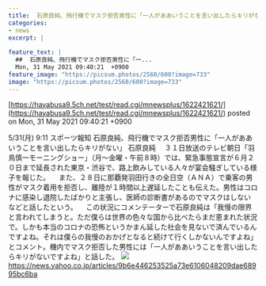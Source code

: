 ```yaml
---
title:  石原良純、飛行機でマスク拒否男性に「一人がああいうことを言い出したらキリがない」  
categories:
- news
excerpt: |
  
feature_text: |
  ##  石原良純、飛行機でマスク拒否男性に「一...
  Mon, 31 May 2021 09:40:21  +0900
feature_image: "https://picsum.photos/2560/600?image=733"
image: "https://picsum.photos/2560/600?image=733"
---
```


[https://hayabusa9.5ch.net/test/read.cgi/mnewsplus/1622421621/](https://hayabusa9.5ch.net/test/read.cgi/mnewsplus/1622421621/)
posted on Mon, 31 May 2021 09:40:21  +0900

<!--more-->

5/31(月) 9:11 スポーツ報知 石原良純、飛行機でマスク拒否男性に「一人がああいうことを言い出したらキリがない」 石原良純 　３１日放送のテレビ朝日「羽鳥慎一モーニングショー」（月〜金曜・午前８時）では、緊急事態宣言が６月２０日まで延長された東京・渋谷で、路上飲みしている人々が宴会騒ぎしている様子を報じた。 　また、２８日に那覇発羽田行きの全日空（ＡＮＡ）で乗客の男性がマスク着用を拒否し、離陸が１時間以上遅延したことも伝えた。男性はコロナに感染し退院したばかりと主張し、医師の診断書があるのでマスクはしないなどと話したという。 　この状況にコメンテーターで石原良純は「我慢の限界と言われてしまうと。ただ僕らは世界の色々な国から比べたらまだ恵まれた状況で。しかも本当のコロナの恐怖というかまん延した社会を見ないで済んでいるんですよね。それは僕らの我慢のおかげとなると続けて行くしかないんですよね」とコメント。機内でマスク拒否した男性には「一人がああいうことを言い出したらキリがないですよね」と話した。 ![](https://amd-pctr.c.yimg.jp/r/iwiz-amd/20210531-05311021-sph-000-1-view.jpg) https://news.yahoo.co.jp/articles/9b6e446253525a73e6106048209dae68995bc6ba
